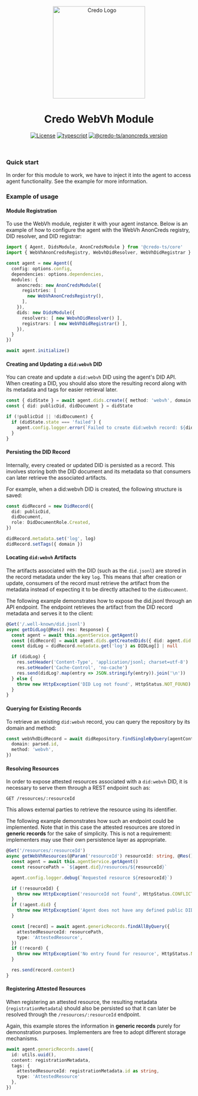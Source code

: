 <p align="center">
  <br />
  <img
    alt="Credo Logo"
    src="https://github.com/openwallet-foundation/credo-ts/blob/c7886cb8377ceb8ee4efe8d264211e561a75072d/images/credo-logo.png"
    height="250px"
  />
</p>
<h1 align="center"><b>Credo WebVh Module</b></h1>
<p align="center">
  <a
    href="https://raw.githubusercontent.com/openwallet-foundation/credo-ts/main/LICENSE"
    ><img
      alt="License"
      src="https://img.shields.io/badge/License-Apache%202.0-blue.svg"
  /></a>
  <a href="https://www.typescriptlang.org/"
    ><img
      alt="typescript"
      src="https://img.shields.io/badge/%3C%2F%3E-TypeScript-%230074c1.svg"
  /></a>
    <a href="https://www.npmjs.com/package/@credo-ts/webvh"
    ><img
      alt="@credo-ts/anoncreds version"
      src="https://img.shields.io/npm/v/@credo-ts/webvh"
  /></a>

</p>
<br />

### Quick start

In order for this module to work, we have to inject it into the agent to access agent functionality. See the example for more information.

### Example of usage
#### Module Registration

To use the WebVh module, register it with your agent instance. Below is an example of how to configure the agent with the WebVh AnonCreds registry, DID resolver, and DID registrar:

```typescript
import { Agent, DidsModule, AnonCredsModule } from '@credo-ts/core'
import { WebVhAnonCredsRegistry, WebvhDidResolver, WebVhDidRegistrar } from '@credo-ts/webvh'

const agent = new Agent({
  config: options.config,
  dependencies: options.dependencies,
  modules: {
    anoncreds: new AnonCredsModule({
      registries: [
        new WebVhAnonCredsRegistry(),
      ],
    }),
    dids: new DidsModule({
      resolvers: [ new WebvhDidResolver() ],
      registrars: [ new WebVhDidRegistrar() ],
    }),
  }
})

await agent.initialize()
```

#### Creating and Updating a `did:webvh` DID

You can create and update a `did:webvh` DID using the agent's DID API.
When creating a DID, you should also store the resulting record along with its metadata and tags for easier retrieval later.

```typescript
const { didState } = await agent.dids.create({ method: 'webvh', domain })
const { did: publicDid, didDocument } = didState

if (!publicDid || !didDocument) {
  if (didState.state === 'failed') {
    agent.config.logger.error(`Failed to create did:webvh record: ${didState.reason}`)
  }
}
```

#### Persisting the DID Record
Internally, every created or updated DID is persisted as a record.
This involves storing both the DID document and its metadata so that consumers can later retrieve the associated artifacts.

For example, when a did:webvh DID is created, the following structure is saved:
```typescript
const didRecord = new DidRecord({
  did: publicDid,
  didDocument,
  role: DidDocumentRole.Created,
})

didRecord.metadata.set('log', log)
didRecord.setTags({ domain })
```

#### Locating `did:webvh` Artifacts

The artifacts associated with the DID (such as the `did.jsonl`) are stored in the record metadata under the key `log`.
This means that after creation or update, consumers of the record must retrieve the artifact from the metadata instead of expecting it to be directly attached to the `didDocument`.

The following example demonstrates how to expose the did.jsonl through an API endpoint.
The endpoint retrieves the artifact from the DID record metadata and serves it to the client:
```typescript
@Get('/.well-known/did.jsonl')
async getDidLog(@Res() res: Response) {
  const agent = await this.agentService.getAgent()
  const [didRecord] = await agent.dids.getCreatedDids({ did: agent.did })
  const didLog = didRecord.metadata.get('log') as DIDLog[] | null

  if (didLog) {
    res.setHeader('Content-Type', 'application/jsonl; charset=utf-8')
    res.setHeader('Cache-Control', 'no-cache')
    res.send(didLog?.map(entry => JSON.stringify(entry)).join('\n'))
  } else {
    throw new HttpException('DID Log not found', HttpStatus.NOT_FOUND)
  }
}
```

#### Querying for Existing Records

To retrieve an existing `did:webvh` record, you can query the repository by its domain and method:

```typescript
const webVhdDidRecord = await didRepository.findSingleByQuery(agentContext, {
  domain: parsed.id,
  method: 'webvh',
})
```

#### Resolving Resources

In order to expose attested resources associated with a `did:webvh` DID, it is necessary to serve them through a REST endpoint such as:

```
GET /resources/:resourceId
```

This allows external parties to retrieve the resource using its identifier.

The following example demonstrates how such an endpoint could be implemented. Note that in this case the attested resources are stored in **generic records** for the sake of simplicity. This is not a requirement: implementers may use their own persistence layer as appropriate.

```typescript
@Get('/resources/:resourceId')
async getWebVhResources(@Param('resourceId') resourceId: string, @Res() res: Response) {
  const agent = await this.agentService.getAgent()
  const resourcePath = `${agent.did}/resources/${resourceId}`

  agent.config.logger.debug(`Requested resource ${resourceId}`)

  if (!resourceId) {
    throw new HttpException('resourceId not found', HttpStatus.CONFLICT)
  }
  if (!agent.did) {
    throw new HttpException('Agent does not have any defined public DID', HttpStatus.NOT_FOUND)
  }

  const [record] = await agent.genericRecords.findAllByQuery({
    attestedResourceId: resourcePath,
    type: 'AttestedResource',
  })
  if (!record) {
    throw new HttpException('No entry found for resource', HttpStatus.NOT_FOUND)
  }

  res.send(record.content)
}
```

#### Registering Attested Resources

When registering an attested resource, the resulting metadata (`registrationMetadata`) should also be persisted so that it can later be resolved through the `/resources/:resourceId` endpoint.

Again, this example stores the information in **generic records** purely for demonstration purposes. Implementers are free to adopt different storage mechanisms.

```typescript
await agent.genericRecords.save({
  id: utils.uuid(),
  content: registrationMetadata,
  tags: { 
    attestedResourceId: registrationMetadata.id as string, 
    type: 'AttestedResource' 
  },
})
```
